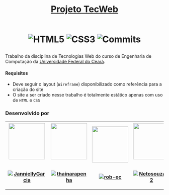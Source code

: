 <h1 align="center">
    <a href="https://github.com/JanniellyGarcia/projeto-tecweb">Projeto TecWeb</a><br><br>
    <p>
        <img src="https://img.shields.io/badge/HTML5-E34F26?style=for-the-badge&logo=html5&logoColor=white" alt="HTML5">
        <img src="https://img.shields.io/badge/CSS3-1572B6?style=for-the-badge&logo=css3&logoColor=white" alt="CSS3">
        <img src="https://img.shields.io/github/last-commit/JanniellyGarcia/projeto-tecweb?style=for-the-badge" alt="Commits">
    </p>
</h1>
<p>
    Trabalho da disciplina de Tecnologias Web 
    do curso de Engenharia de Computação da <a href="https://www.ufc.br/">Universidade Federal do Ceará</a>.
</p>

<h4>Requisitos</h4>
<ul>
    <li>Deve seguir o layout (<code>Wireframe</code>) disponibilizado como referência para a criação do site</li>
    <li>O site a ser criado nesse trabalho é totalmente estático apenas com uso de <code>HTML</code> e <code>CSS</code></li>
</ul>

<h3>Desenvolvido por</h3>
<table>
  <tr>
    <th>
      <a href="https://github.com/JanniellyGarcia">
        <img src="https://avatars.githubusercontent.com/JanniellyGarcia" width="115"><br><br>
        <p align="center">
            <a href="https://github.com/JanniellyGarcia" target="_blank">
                <img 
                    src="https://img.shields.io/badge/JanniellyGarcia-100000?style=flat-square&logo=github&logoColor=white" 
                    alt="JanniellyGarcia"
                />
            </a>
        </p>
      </a>
    </th>
    <th>
      <a href="https://github.com/thainarapenha">
        <img src="https://avatars.githubusercontent.com/thainarapenha" width="115"><br><br>
        <p align="center">
            <a href="https://github.com/thainarapenha" target="_blank">
                <img 
                    src="https://img.shields.io/badge/thainarapenha-100000?style=flat-square&logo=github&logoColor=white" 
                    alt="thainarapenha"
                />
            </a>
        </p>
      </a>
    </th>
    <th>
      <a href="https://github.com/rob-ec">
        <img src="https://avatars.githubusercontent.com/rob-ec" width="115"><br><br>
        <p align="center">
            <a href="https://github.com/rob-ec" target="_blank">
                <img 
                    src="https://img.shields.io/badge/rob--ec-100000?style=flat-square&logo=github&logoColor=white" 
                    alt="rob-ec"
                />
            </a>
        </p>
      </a>
    </th>
    <th>
      <a href="https://github.com/Netosouza22">
        <img src="https://avatars.githubusercontent.com/Netosouza22" width="115"><br><br>
        <p align="center">
            <a href="https://github.com/Netosouza22" target="_blank">
                <img 
                    src="https://img.shields.io/badge/Netosouza1-100000?style=flat-square&logo=github&logoColor=white" 
                    alt="Netosouza22"
                />
            </a>
        </p>
      </a>
    </th>
  </tr>
</table>